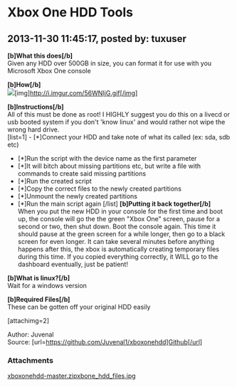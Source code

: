 # Xbox One HDD Tools

## 2013-11-30 11:45:17, posted by: tuxuser

**[b]What this does[/b]**  
 Given any HDD over 500GB in size, you can format it for use with you Microsoft Xbox One console  
   
 **[b]How[/b]**  
 ![](http://i.imgur.com/56WNIjG.gif)[img]http://i.imgur.com/56WNIjG.gif[/img]  
   
 **[b]Instructions[/b]**  
 All of this must be done as root! I HIGHLY suggest you do this on a livecd or usb booted system if you don't 'know linux' and would rather not wipe the wrong hard drive.  
 [list=1] - [*]Connect your HDD and take note of what its called (ex: sda, sdb etc)
 - [*]Run the script with the device name as the first parameter
 - [*]It will bitch about missing partitions etc, but write a file with commands to create said missing partitions
 - [*]Run the created script
 - [*]Copy the correct files to the newly created partitions
 - [*]Unmount the newly created partitions
 - [*]Run the main script again
[/list] **[b]Putting it back together[/b]**  
 When you put the new HDD in your console for the first time and boot up, the console will go the the green "Xbox One" screen, pause for a second or two, then shut down. Boot the console again. This time it should pause at the green screen for a while longer, then go to a black screen for even longer. It can take several minutes before anything happens after this, the xbox is automatically creating temporary files during this time. If you copied everything correctly, it WILL go to the dashboard eventually, just be patient!  
   
 **[b]What is linux?[/b]**  
 Wait for a windows version  
   
 **[b]Required Files[/b]**  
 These can be gotten off your original HDD easily  
   
 [attachimg=2]  
   
 Author: Juvenal  
 Source: [url=https://github.com/Juvenal1/xboxonehdd]Github[/url]

### Attachments

[xboxonehdd-master.zip](xboxonehdd-master.zip)[xbone_hdd_files.jpg](xbone_hdd_files.jpg)